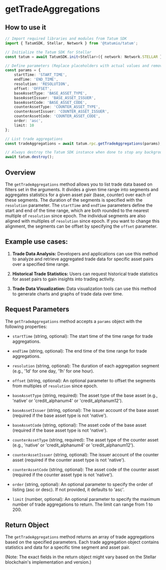 # getTradeAggregations

## How to use it

```typescript
// Import required libraries and modules from Tatum SDK
import { TatumSDK, Stellar, Network } from '@tatumio/tatum';

// Initialize the Tatum SDK for Stellar
const tatum = await TatumSDK.init<Stellar>({ network: Network.STELLAR });

// Define parameters (Replace placeholders with actual values and remove redundant)
const params = {
    startTime: 'START_TIME',
    endTime: 'END_TIME',
    resolution: 'RESOLUTION',
    offset: 'OFFSET',
    baseAssetType: 'BASE_ASSET_TYPE',
    baseAssetIssuer: 'BASE_ASSET_ISSUER',
    baseAssetCode: 'BASE_ASSET_CODE',
    counterAssetType: 'COUNTER_ASSET_TYPE',
    counterAssetIssuer: 'COUNTER_ASSET_ISSUER',
    counterAssetCode: 'COUNTER_ASSET_CODE',
    order: 'asc',
    limit: 10
};

// List trade aggregations
const tradeAggregations = await tatum.rpc.getTradeAggregations(params);

// Always destroy the Tatum SDK instance when done to stop any background processes
await tatum.destroy();
```

## Overview

The `getTradeAggregations` method allows you to list trade data based on filters set in the arguments. It divides a given time range into segments and aggregates statistics for a given asset pair (base, counter) over each of these segments. The duration of the segments is specified with the `resolution` parameter. The `startTime` and `endTime` parameters define the start and end of the time range, which are both rounded to the nearest multiple of `resolution` since epoch. The individual segments are also aligned with multiples of `resolution` since epoch. If you want to change this alignment, the segments can be offset by specifying the `offset` parameter.

## Example use cases:

1. **Trade Data Analysis:**
   Developers and applications can use this method to analyze and retrieve aggregated trade data for specific asset pairs over a specified time range.

2. **Historical Trade Statistics:**
   Users can request historical trade statistics for asset pairs to gain insights into trading activity.

3. **Trade Data Visualization:**
   Data visualization tools can use this method to generate charts and graphs of trade data over time.

## Request Parameters

The `getTradeAggregations` method accepts a `params` object with the following properties:

- `startTime` (string, optional):
  The start time of the time range for trade aggregations.

- `endTime` (string, optional):
  The end time of the time range for trade aggregations.

- `resolution` (string, optional):
  The duration of each aggregation segment (e.g., '1d' for one day, '1h' for one hour).

- `offset` (string, optional):
  An optional parameter to offset the segments from multiples of `resolution` since epoch.

- `baseAssetType` (string, required):
  The asset type of the base asset (e.g., 'native' or 'credit_alphanum4' or 'credit_alphanum12').

- `baseAssetIssuer` (string, optional):
  The issuer account of the base asset (required if the base asset type is not 'native').

- `baseAssetCode` (string, optional):
  The asset code of the base asset (required if the base asset type is not 'native').

- `counterAssetType` (string, required):
  The asset type of the counter asset (e.g., 'native' or 'credit_alphanum4' or 'credit_alphanum12').

- `counterAssetIssuer` (string, optional):
  The issuer account of the counter asset (required if the counter asset type is not 'native').

- `counterAssetCode` (string, optional):
  The asset code of the counter asset (required if the counter asset type is not 'native').

- `order` (string, optional):
  An optional parameter to specify the order of listing (asc or desc). If not provided, it defaults to 'asc'.

- `limit` (number, optional):
  An optional parameter to specify the maximum number of trade aggregations to return. The limit can range from 1 to 200.

## Return Object

The `getTradeAggregations` method returns an array of trade aggregations based on the specified parameters. Each trade aggregation object contains statistics and data for a specific time segment and asset pair.

(Note: The exact fields in the return object might vary based on the Stellar blockchain's implementation and version.)
